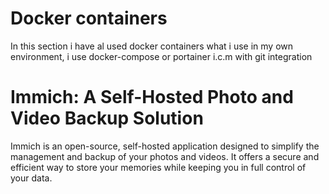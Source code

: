 # Docker containers
In this section i have al used docker containers what i use in my own environment, i use docker-compose or portainer i.c.m with git integration


# Immich: A Self-Hosted Photo and Video Backup Solution

Immich is an open-source, self-hosted application designed to simplify the management and backup of your photos and videos. It offers a secure and efficient way to store your memories while keeping you in full control of your data.
